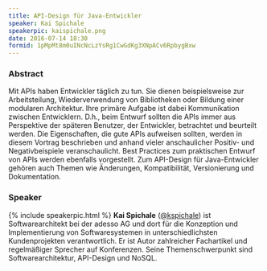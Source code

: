 ```yaml
---
title: API-Design für Java-Entwickler
speaker: Kai Spichale
speakerpic: kaispichale.png
date: 2016-07-14 18:30
formid: 1pMpMt8m0uINcNcLzYsRg1CwGdKg3XNpACv6RpbygBxw
---
```


### Abstract

Mit APIs haben Entwickler täglich zu tun. Sie dienen beispielsweise zur Arbeitsteilung, Wiederverwendung von Bibliotheken oder Bildung einer modularen Architektur. Ihre primäre Aufgabe ist dabei Kommunikation zwischen Entwicklern. D.h., beim Entwurf sollten die APIs immer aus Perspektive der späteren Benutzer, der Entwickler, betrachtet und beurteilt werden. Die Eigenschaften, die gute APIs aufweisen sollten, werden in diesem Vortrag beschrieben und anhand vieler anschaulicher Positiv- und Negativbeispiele veranschaulicht. Best Practices zum praktischen Entwurf von APIs werden ebenfalls vorgestellt. Zum API-Design für Java-Entwickler gehören auch Themen wie Änderungen, Kompatibilität, Versionierung und Dokumentation.

### Speaker

{% include speakerpic.html %}
__Kai Spichale__ ([@kspichale](https://twitter.com/kspichale)) ist Softwarearchitekt bei der adesso AG und dort für die Konzeption und Implementierung von Softwaresystemen in unterschiedlichsten Kundenprojekten verantwortlich. Er ist Autor zahlreicher Fachartikel und regelmäßiger Sprecher auf Konferenzen. Seine Themenschwerpunkt sind Softwarearchitektur, API-Design und NoSQL.
